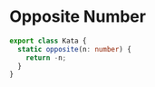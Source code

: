 # Opposite Number
```typescript
export class Kata {
  static opposite(n: number) {
    return -n;
  }
}
```